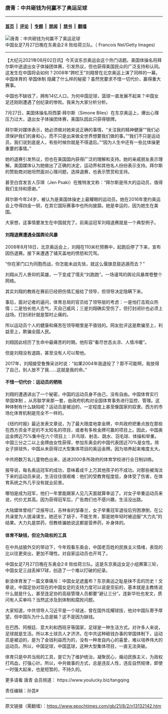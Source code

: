 ### 唐青：中共砸钱为何赢不了奥运足球

---

#### [首页](../../../..?n13132142) &nbsp;|&nbsp; [评论](../../../../../epoch-comment?n13132142) &nbsp;|&nbsp; [专题](../../../../../epoch-special?n13132142) &nbsp;|&nbsp; [禁闻](../../../../../epoch-news?n13132142) &nbsp;|&nbsp; [禁书](../../../../../books?n13132142) &nbsp;|&nbsp; [翻墙](https://github.com/gfw-breaker/nogfw/blob/master/README.md?n13132142)


<div><img alt="唐青：中共砸钱为何赢不了奥运足球" class="attachment-djy_600_400 size-djy_600_400 wp-post-image" src="https://i.epochtimes.com/assets/uploads/2021/08/id13133901-GettyImages-1331004087-600x400.jpg"/>
<div class="caption">
 中国女足7月27日晚在东奥会2:8 败给荷兰队。（ Francois Nel/Getty Images)
</div></div><hr/><div class="post_content" id="artbody" itemprop="articleBody">
 <!-- article content begin -->
 <p>
  【大纪元2021年08月02日讯】今天谈东京奥运会这个热门话题。美国体操名将拜尔斯中途退出女子体操团体赛，引发热议，但也获得美国民众的广泛支持和认同。这发生在中国将会如何？2008年“跨栏王”刘翔曾在北京奥运上演了同样的一幕。中国体育的
  <ok href="https://www.epochtimes.com/gb/tag/%E4%B8%BE%E5%9B%BD%E4%BD%93%E5%88%B6.html">
   举国体制
  </ok>
  隐藏了什么样的秘密？虽然党要求不惜一切代价，赢得重大赛事。
 </p>
 <p>
  中国也不缺钱了，拥有14亿人口，为何中国足球，篮球一直发展不起来？中国女足还刚刚遭遇了创纪录的惨败。我来为大家分析分析。
 </p>
 <p>
  7月27日，美国体操名将西蒙‧拜尔斯（Simone Biles）在东京奥运上，爆出心理压力过大，退出女子体操团体赛，美国队因此只获得银牌。
 </p>
 <p>
  拜尔斯对媒体表示，她必须做对她来说正确的事情，“关注我的精神健康”“我们必须保护我们的身和心，而不只是出来做全世界想要我们做的事。”“我们不只是运动员，我们说到底是人，有些时候你就是不得退后。”“因为人生中还有一些比体操更重要的事情。”
 </p>
 <p>
  她的退赛引发热议，但也在美国国内获得广泛的理解和支持。她的亲戚朋友表示理解。美国媒体认为她做出了正确的决定，运动界和其他名人纷纷表示支持。拜尔斯的赞助商对她坦然面对心理问题，选择退赛，也表示赞赏和支持。
 </p>
 <p>
  甚至白宫发言人莎琪（Jen Psaki）在推特发文称：“拜尔斯是伟大的运动员，值得我们支持和感谢。”
 </p>
 <p>
  拜尔斯今年24岁，被认为是美国体操史上最耀眼的运动员。她在2016年里约奥运会上夺得四金一铜，在其它国际赛事中也所向披靡。她是幸运的，因为她生在美国。
 </p>
 <p>
  大家想，这事情要发生在中国就完了。前奥运冠军刘翔退赛就是一个典型例子。
 </p>
 <h4>
  刘翔退赛遭遇全国舆论风暴
 </h4>
 <p>
  2008年8月18日，北京奥运会上，刘翔在110米栏预赛中，起跑后停了下来，宣布因伤退赛。接下来遭遇了铺天盖地的愤怒和咒骂。
 </p>
 <p>
  “你在家门口为同胞而战，你怎能未战先怯，就这么偃旗息鼓逃遁而去？”
 </p>
 <p>
  刘翔从万人景仰的英雄，一下变成了懦夫“刘跑跑”。一场谩骂的舆论风暴席卷整个网络。
 </p>
 <p>
  其实刘翔的教练在赛前已经把伤情汇报给了领导，但领导决定隐瞒下来。
 </p>
 <p>
  事后，面对记者的逼问，体育总局的官员给了领导层的考虑：一是怕打击观众热情；二是怕长他人志气，灭自己威风；三是刘翔确实受伤了，但打封闭针也必须上战场。打封闭针就是暂时止痛的。
 </p>
 <p>
  所以运动员个人的健康和痛苦在领导眼里是不值钱的。网友批评这是欺骗至上，利益至上，欺骗全国人民。
 </p>
 <p>
  刘翔因此经历了生命中最痛苦的时期。他形容“看尽世态炎凉、人情冷暖”。
 </p>
 <p>
  但是刘翔没有退路，甚至没有人可以帮他。
 </p>
 <p>
  2017年，刘翔接受鲁豫采访时说：“如果2004年我退役了？那不可能啊，我放得了自己，别人放不了我……这就是我的命。”
 </p>
 <h4>
  不惜一切代价：运动员的牺牲
 </h4>
 <p>
  刘翔的遭遇讲出了一个秘密，中国的运动员身不由己，没有自由。中国体育实行
  <ok href="https://www.epochtimes.com/gb/tag/%E4%B8%BE%E5%9B%BD%E4%BD%93%E5%88%B6.html">
   举国体制
  </ok>
  ，从苏联学来那一套，由政府机构对全国体育事务进行监控、管理。这种体制有什么缺陷呢？运动员是被迫的，一定程度上甚至像国家的奴隶。西方的市场化体育机制是完全不一样的。
 </p>
 <p>
  《纽约时报》最近发表文章说，为了最大限度地拿金牌，中共政府把重点放在那些在西方资金不足的不太知名的项目，或者有多枚金牌可赢的项目上。因此，中国奥运金牌近75%集中在六个项目上：乒乓球、射击、跳水、羽毛球、体操和举重。中国三分之二以上金牌由女性获得，参加东奥会的中国代表团近70%是女性。除女子排球外，中国从未获得过大型集体项目的奥运金牌。因为培养起来难度太大。
 </p>
 <p>
  中共把数万名儿童物色出来，送进2000多所政府的体育学校进行全日制训练。
 </p>
 <p>
  报导说，每名奥运冠军的成功，意味着成千上万其他孩子的不成功。对那些被淘汰下来的运动员来说，生活往往很艰难：他们的受教育程度低，身体受了伤害，在体育系统之外几乎没有就业前景。
 </p>
 <p>
  哪怕是成为冠军，他们一年里能跟家人见几天面就算幸运了。对女子举重运动员来说，代价尤其高。因为获得冠军后，广告商们也不感兴趣，生活没出路。
 </p>
 <p>
  大陆媒体曾经广泛报导过，吉林省的邹春兰，女子举重冠军退役后穷困潦倒，在公共澡堂为人搓澡谋生。她还长了胡子，不能生育，那是她年轻时被迫服“大力丸”的结果。大力丸是禁药，但教练骗她说这都是营养药，补身体的。
 </p>
 <h4>
  体育不缺钱，但沦为政权的工具
 </h4>
 <p>
  在中共战狼外交的带动下，今年观看东奥会，中国老百姓的民族主义情绪，表现的比以往更突出，更加不理性。对自家运动员也开骂了。
 </p>
 <p>
  中国女足7月27日晚在东奥会2:8 败给荷兰队。这是东京奥运女足小组赛第三轮，中国女足三战丢掉17球，创造了一个难以打破的纪录。
 </p>
 <p>
  新浪体育发了一篇文章痛斥：中国女足遮羞布？东京奥运之耻是抹不去的历史！文章说，中国足协对现在的中国女足的支持力度可以说是空前的，基本就是主教练说什么就是什么，甚至连足协的高级管理人员都要“避让三分”。连新华社也发文，质问有人买单吗？当然这涉及到体制和腐败问题。
 </p>
 <p>
  大家知道，中共领导人习近平是一个球迷，曾在国外炫耀球技，他对中国队寄予厚望。但中国队为什么总是输？这不是因为缺钱。
 </p>
 <p>
  在巴西、阿根廷、意大利和西班牙等国家，足球是一种生活方式。对许多人来说，足球就是生活。所以本土球员人才济济。在中共这种砸钱办事的举国体制下，运动员是被迫的，是为了金钱利益而为的，没有一种发自内心的喜爱，难以培养伟大的运动员。所以，中国足球，中国蓝球，这种大型集体项目，一直无法突破。
 </p>
 <p>
  体育只是中共当局的工具，是它为了维护统治，凝聚民心，煽动民族主义，为政权打鸡血，打强心针。所以，中共做事的方式，总是违反人性，违反自然规律，即使一时强大起来，也是短暂的，不持久的。
 </p>
 <p>
  更多请看
  <ok href="https://www.epochtimes.com/gb/tag/%E5%94%90%E9%9D%92.html">
   唐青
  </ok>
  会员频道：
  <ok href="https://www.youlucky.biz/tangqing" rel="noopener noreferrer" target="_blank">
   https://www.youlucky.biz/tangqing
  </ok>
 </p>
 <p>
  责任编辑：孙芸#
 </p>
 <!-- article content end -->
 <div id="below_article_ad">
 </div>
</div>


---

原文链接（需翻墙）：https://www.epochtimes.com/gb/21/8/2/n13132142.htm